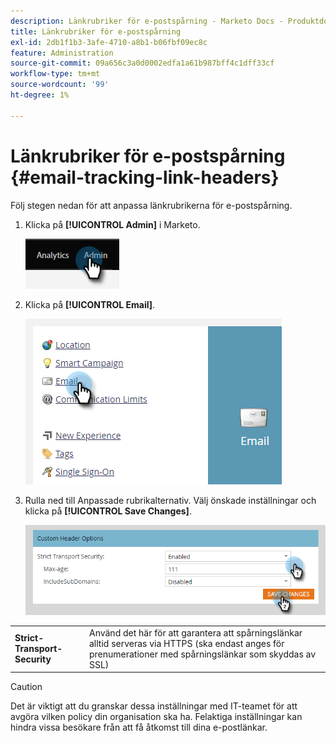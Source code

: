 ```yaml
---
description: Länkrubriker för e-postspårning - Marketo Docs - Produktdokumentation
title: Länkrubriker för e-postspårning
exl-id: 2db1f1b3-3afe-4710-a8b1-b06fbf09ec8c
feature: Administration
source-git-commit: 09a656c3a0d0002edfa1a61b987bff4c1dff33cf
workflow-type: tm+mt
source-wordcount: '99'
ht-degree: 1%

---
```


# Länkrubriker för e-postspårning {#email-tracking-link-headers}

Följ stegen nedan för att anpassa länkrubrikerna för e-postspårning.

1. Klicka på **[!UICONTROL Admin]** i Marketo.

   ![](assets/email-tracking-link-headers-1.png)

1. Klicka på **[!UICONTROL Email]**.

   ![](assets/email-tracking-link-headers-2.png)

1. Rulla ned till Anpassade rubrikalternativ. Välj önskade inställningar och klicka på **[!UICONTROL Save Changes]**.

   ![](assets/email-tracking-link-headers-3.png)

<table>
 <tr>
  <td><strong>Strict-Transport-Security</strong></td>
  <td>Använd det här för att garantera att spårningslänkar alltid serveras via HTTPS (ska endast anges för prenumerationer med spårningslänkar som skyddas av SSL)</td>
 </tr>
</table>

>[!CAUTION]
>
>Det är viktigt att du granskar dessa inställningar med IT-teamet för att avgöra vilken policy din organisation ska ha. Felaktiga inställningar kan hindra vissa besökare från att få åtkomst till dina e-postlänkar.

